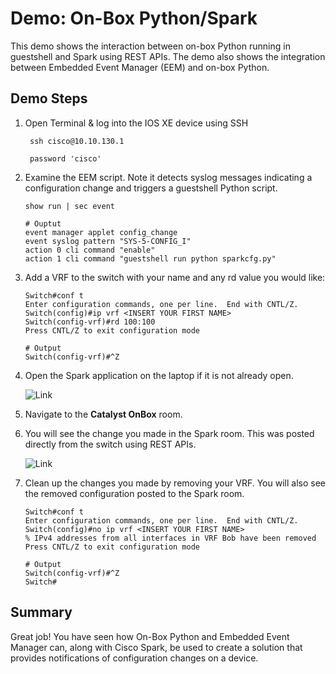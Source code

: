 # Demo:  On-Box Python/Spark

This demo shows the interaction between on-box Python running in guestshell and Spark using REST APIs.  The demo also shows the integration between Embedded Event Manager (EEM) and on-box Python.

##  Demo Steps

1. Open Terminal & log into the IOS XE device using SSH

        ssh cisco@10.10.130.1

        password 'cisco' 
    
1.  Examine the EEM script.  Note it detects syslog messages indicating a configuration change and triggers a guestshell Python script.
		
		show run | sec event
		
		# Ouptut
		event manager applet config_change
		event syslog pattern "SYS-5-CONFIG_I"
		action 0 cli command "enable"
		action 1 cli command "guestshell run python sparkcfg.py"
		
1.  Add a VRF to the switch with your name and any rd value you would like:
	
		Switch#conf t
		Enter configuration commands, one per line.  End with CNTL/Z.
		Switch(config)#ip vrf <INSERT YOUR FIRST NAME>
		Switch(config-vrf)#rd 100:100
		Press CNTL/Z to exit configuration mode

		# Output
		Switch(config-vrf)#^Z
		
1.  Open the Spark application on the laptop if it is not already open.

	![Link](static/img/sparkicon.png)

1.  Navigate to the **Catalyst OnBox** room.

1.  You will see the change you made in the Spark room.  This was posted directly from the switch using REST APIs.

	![Link](static/img/sparkbot.png)
	
1.  Clean up the changes you made by removing your VRF.  You will also see the removed configuration posted to the Spark room.

		Switch#conf t
		Enter configuration commands, one per line.  End with CNTL/Z.
		Switch(config)#no ip vrf <INSERT YOUR FIRST NAME>
		% IPv4 addresses from all interfaces in VRF Bob have been removed
		Press CNTL/Z to exit configuration mode

		# Output
		Switch(config-vrf)#^Z
		Switch#

## Summary

Great job! You have seen how On-Box Python and Embedded Event Manager can, along with Cisco Spark, be used to create a solution that provides notifications of configuration changes on a device.  
